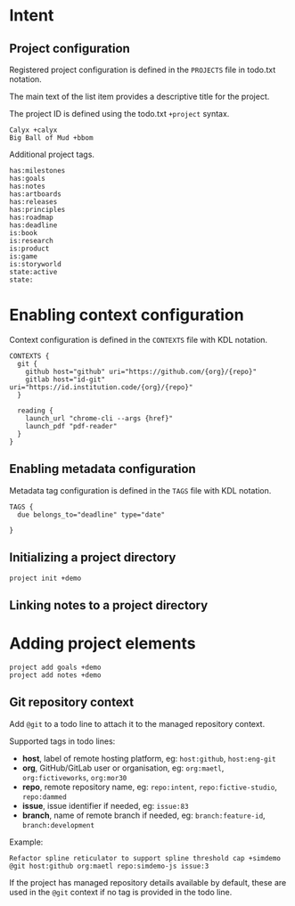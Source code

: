 # Intent

## Project configuration

Registered project configuration is defined in the `PROJECTS` file in todo.txt notation.

The main text of the list item provides a descriptive title for the project.

The project ID is defined using the todo.txt `+project` syntax.

```
Calyx +calyx
Big Ball of Mud +bbom
```

Additional project tags.

```
has:milestones
has:goals
has:notes
has:artboards
has:releases
has:principles
has:roadmap
has:deadline
is:book
is:research
is:product
is:game
is:storyworld
state:active
state:
```

# Enabling context configuration

Context configuration is defined in the `CONTEXTS` file with KDL notation.

```kdl
CONTEXTS {
  git {
    github host="github" uri="https://github.com/{org}/{repo}"
    gitlab host="id-git" uri="https://id.institution.code/{org}/{repo}"
  }

  reading {
    launch_url "chrome-cli --args {href}"
    launch_pdf "pdf-reader"
  }
}
```

## Enabling metadata configuration

Metadata tag configuration is defined in the `TAGS` file with KDL notation.

```kdl
TAGS {
  due belongs_to="deadline" type="date"
  
}
```

## Initializing a project directory

```
project init +demo
```

## Linking notes to a project directory



# Adding project elements

```
project add goals +demo
project add notes +demo
```

## Git repository context

Add `@git` to a todo line to attach it to the managed repository context.

Supported tags in todo lines:

- **host**, label of remote hosting platform, eg: `host:github`, `host:eng-git`
- **org**, GitHub/GitLab user or organisation, eg: `org:maetl`, `org:fictiveworks`, `org:mor30`
- **repo**, remote repository name, eg: `repo:intent`, `repo:fictive-studio`, `repo:dammed`
- **issue**, issue identifier if needed, eg: `issue:83`
- **branch**, name of remote branch if needed, eg: `branch:feature-id`, `branch:development`

Example:

```
Refactor spline reticulator to support spline threshold cap +simdemo @git host:github org:maetl repo:simdemo-js issue:3
```

If the project has managed repository details available by default, these are used in the `@git` context if no tag is provided in the todo line.
